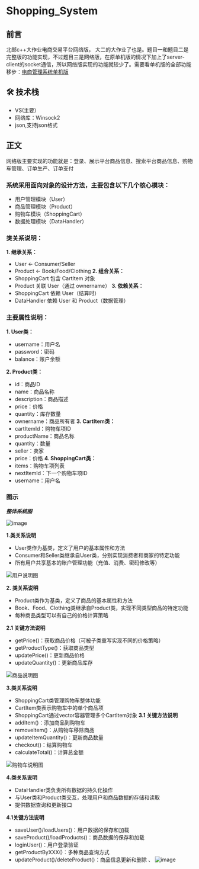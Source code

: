 # Shopping_System
## 前言
北邮c++大作业电商交易平台网络版， 大二的大作业了也是。题目一和题目二是完整版的功能实现，不过题目三是网络版，在原单机版的情况下加上了server-client的socket通信，所以网络版实现的功能就较少了。需要看单机版的全部功能移步：[电商管理系统单机版](https://github.com/Jiangyixan/Shopping-System-StandaloneVersion)

## 🛠️ 技术栈
- VS(主要）
- 网络库：Winsock2
- json,支持json格式
## 正文
网络版主要实现的功能就是：登录、展示平台商品信息、搜索平台商品信息、购物车管理、订单生产、订单支付
### 系统采用面向对象的设计方法，主要包含以下几个核心模块：
- 用户管理模块（User）
- 商品管理模块（Product）
- 购物车模块（ShoppingCart）
- 数据处理模块（DataHandler）
### 类关系说明：
**1. 继承关系：**
   - User <- Consumer/Seller
   - Product <- Book/Food/Clothing
**2. 组合关系：**
   - ShoppingCart 包含 CartItem 对象
   - Product 关联 User（通过 ownername）
**3. 依赖关系：**
   - ShoppingCart 依赖 User（结算时）
   - DataHandler 依赖 User 和 Product（数据管理）
### 主要属性说明：
**1. User类：**
   - username：用户名
   - password：密码
   - balance：账户余额

**2. Product类：**
   - id：商品ID
   - name：商品名称
   - description：商品描述
   - price：价格
   - quantity：库存数量
   - ownername：商品所有者
**3. CartItem类：**
   - cartItemId：购物车项ID
   - productName：商品名称
   - quantity：数量
   - seller：卖家
   - price：价格
**4. ShoppingCart类：**
   - items：购物车项列表
   - nextItemId：下一个购物车项ID
   - username：用户名
### 图示
***整体系统图***

![image](https://github.com/user-attachments/assets/cc8cb39f-d098-4d71-88e8-50b3c0fe227f)

**1.类关系说明**
   - User类作为基类，定义了用户的基本属性和方法
   - Consumer和Seller类继承自User类，分别实现消费者和商家的特定功能
   - 所有用户共享基本的账户管理功能（充值、消费、密码修改等）
    
![用户说明图](https://github.com/user-attachments/assets/ade5d71a-5e5d-4bb4-87bb-abf3549fb55f)

**2. 类关系说明**
   - Product类作为基类，定义了商品的基本属性和方法
   - Book、Food、Clothing类继承自Product类，实现不同类型商品的特定功能
   - 每种商品类型可以有自己的价格计算策略

**2.1 关键方法说明**
   - getPrice()：获取商品价格（可被子类重写实现不同的价格策略）
   - getProductType()：获取商品类型
   - updatePrice()：更新商品价格
   - updateQuantity()：更新商品库存

![商品说明图](https://github.com/user-attachments/assets/2686f018-c9fe-4d5e-a157-807c919ccbd5)

**3.类关系说明**
   - ShoppingCart类管理购物车整体功能
   - CartItem类表示购物车中的单个商品项
   - ShoppingCart通过vector容器管理多个CartItem对象
    **3.1 关键方法说明**
   - addItem()：添加商品到购物车
   - removeItem()：从购物车移除商品
   - updateItemQuantity()：更新商品数量
   - checkout()：结算购物车
   - calculateTotal()：计算总金额

![购物车说明图](https://github.com/user-attachments/assets/d89ee5ae-b6d4-4993-a1b5-4c2234bf0ccf)

**4.类关系说明**
   - DataHandler类负责所有数据的持久化操作
   - 与User类和Product类交互，处理用户和商品数据的存储和读取
   - 提供数据查询和更新接口

   **4.1关键方法说明**
   - saveUser()/loadUsers()：用户数据的保存和加载
   - saveProduct()/loadProducts()：商品数据的保存和加载
   - loginUser()：用户登录验证
   - getProductByXXX()：多种商品查询方式
   - updateProduct()/deleteProduct()：商品信息更新和删除
、
![image](https://github.com/user-attachments/assets/b0c924c8-b7d5-4964-98ef-5f671b5105e3)

